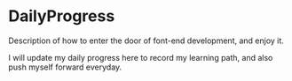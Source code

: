 # DailyProgress

Description of how to enter the door of font-end development, and enjoy it.

I will update my daily progress here to record my learning path, and also push myself forward everyday.
